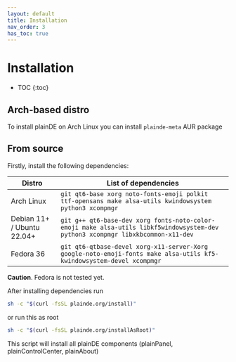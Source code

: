 ```yaml
---
layout: default
title: Installation
nav_order: 3
has_toc: true
---
```



# Installation

- TOC
  {:toc}

## Arch-based distro

To install plainDE on Arch Linux you can install `plainde-meta` AUR package

## From source

Firstly, install the following dependencies:

| Distro | List of dependencies |
|---|---|
| Arch Linux | `git qt6-base xorg noto-fonts-emoji polkit ttf-opensans make alsa-utils kwindowsystem python3 xcompmgr`|
| Debian 11+ / Ubuntu 22.04+ | `git g++ qt6-base-dev xorg fonts-noto-color-emoji make alsa-utils libkf5windowsystem-dev python3 xcompmgr libxkbcommon-x11-dev` |
| Fedora 36 | `git qt6-qtbase-devel xorg-x11-server-Xorg google-noto-emoji-fonts make alsa-utils kf5-kwindowsystem-devel xcompmgr` |

**Caution**. Fedora is not tested yet.

After installing dependencies run

~~~sh
sh -c "$(curl -fsSL plainde.org/install)"
~~~

or run this as root

~~~sh
sh -c "$(curl -fsSL plainde.org/installAsRoot)"
~~~

This script will install all plainDE components (plainPanel, plainControlCenter, plainAbout)
